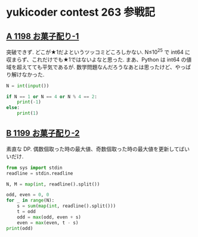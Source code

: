 # yukicoder contest 263 参戦記

## [A 1198 お菓子配り-1](https://yukicoder.me/problems/no/1198)

突破できず. どこが★1だよというツッコミどころしかない. N≤10<sup>25</sup> で int64 に収まらず、これだけでも★1ではないよなと思った. まあ、Python は int64 の値域を超えてても平気であるが. 数学問題なんだろうなあとは思ったけど、やっぱり解けなかった.

```python
N = int(input())

if N == 1 or N == 4 or N % 4 == 2:
    print(-1)
else:
    print(1)
```

## [B 1199 お菓子配り-2](https://yukicoder.me/problems/no/1199)

素直な DP. 偶数個取った時の最大値、奇数個取った時の最大値を更新してばいいだけ.

```python
from sys import stdin
readline = stdin.readline

N, M = map(int, readline().split())

odd, even = 0, 0
for _ in range(N):
    s = sum(map(int, readline().split()))
    t = odd
    odd = max(odd, even + s)
    even = max(even, t - s)
print(odd)
```
